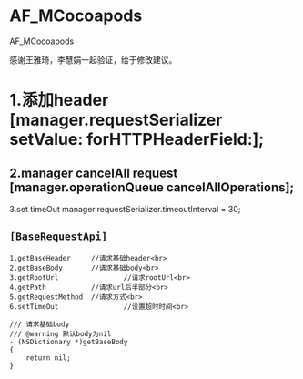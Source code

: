 # AF_MCocoapods
AF_MCocoapods

感谢王雅琦，李慧娟一起验证，给于修改建议。

1.添加header		[manager.requestSerializer setValue: forHTTPHeaderField:];
===
2.manager  cancelAll request		[manager.operationQueue cancelAllOperations];	
---
3.set timeOut		manager.requestSerializer.timeoutInterval = 30;


`[BaseRequestApi]`<br>
---
    1.getBaseHeader     //请求基础header<br>
    2.getBaseBody       //请求基础body<br>
    3.getRootUrl				//请求rootUrl<br>
    4.getPath           //请求url后半部分<br>
    5.getRequestMethod  //请求方式<br>
    6.setTimeOut				//设置超时时间<br>
    
    
``` Object-C
/// 请求基础body
/// @warning 默认body为nil
- (NSDictionary *)getBaseBody
{
    return nil;
}
